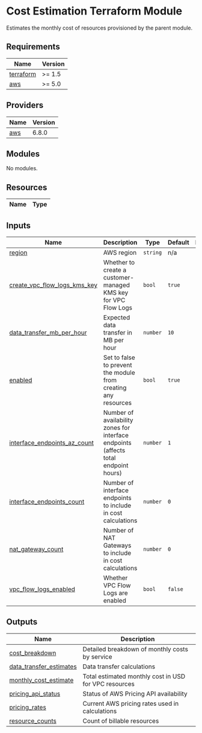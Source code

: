 # Cost Estimation Terraform Module

Estimates the monthly cost of resources provisioned by the parent module.

<!-- BEGIN_TF_DOCS -->
## Requirements

| Name | Version |
|------|---------|
| <a name="requirement_terraform"></a> [terraform](#requirement\_terraform) | >= 1.5 |
| <a name="requirement_aws"></a> [aws](#requirement\_aws) | >= 5.0 |

## Providers

| Name | Version |
|------|---------|
| <a name="provider_aws"></a> [aws](#provider\_aws) | 6.8.0 |

## Modules

No modules.

## Resources

| Name | Type |
|------|------|

## Inputs

| Name | Description | Type | Default | Required |
|------|-------------|------|---------|:--------:|
| <a name="input_region"></a> [region](#input\_region) | AWS region | `string` | n/a | yes |
| <a name="input_create_vpc_flow_logs_kms_key"></a> [create\_vpc\_flow\_logs\_kms\_key](#input\_create\_vpc\_flow\_logs\_kms\_key) | Whether to create a customer-managed KMS key for VPC Flow Logs | `bool` | `true` | no |
| <a name="input_data_transfer_mb_per_hour"></a> [data\_transfer\_mb\_per\_hour](#input\_data\_transfer\_mb\_per\_hour) | Expected data transfer in MB per hour | `number` | `10` | no |
| <a name="input_enabled"></a> [enabled](#input\_enabled) | Set to false to prevent the module from creating any resources | `bool` | `true` | no |
| <a name="input_interface_endpoints_az_count"></a> [interface\_endpoints\_az\_count](#input\_interface\_endpoints\_az\_count) | Number of availability zones for interface endpoints (affects total endpoint hours) | `number` | `1` | no |
| <a name="input_interface_endpoints_count"></a> [interface\_endpoints\_count](#input\_interface\_endpoints\_count) | Number of interface endpoints to include in cost calculations | `number` | `0` | no |
| <a name="input_nat_gateway_count"></a> [nat\_gateway\_count](#input\_nat\_gateway\_count) | Number of NAT Gateways to include in cost calculations | `number` | `0` | no |
| <a name="input_vpc_flow_logs_enabled"></a> [vpc\_flow\_logs\_enabled](#input\_vpc\_flow\_logs\_enabled) | Whether VPC Flow Logs are enabled | `bool` | `false` | no |

## Outputs

| Name | Description |
|------|-------------|
| <a name="output_cost_breakdown"></a> [cost\_breakdown](#output\_cost\_breakdown) | Detailed breakdown of monthly costs by service |
| <a name="output_data_transfer_estimates"></a> [data\_transfer\_estimates](#output\_data\_transfer\_estimates) | Data transfer calculations |
| <a name="output_monthly_cost_estimate"></a> [monthly\_cost\_estimate](#output\_monthly\_cost\_estimate) | Total estimated monthly cost in USD for VPC resources |
| <a name="output_pricing_api_status"></a> [pricing\_api\_status](#output\_pricing\_api\_status) | Status of AWS Pricing API availability |
| <a name="output_pricing_rates"></a> [pricing\_rates](#output\_pricing\_rates) | Current AWS pricing rates used in calculations |
| <a name="output_resource_counts"></a> [resource\_counts](#output\_resource\_counts) | Count of billable resources |
<!-- END_TF_DOCS -->
